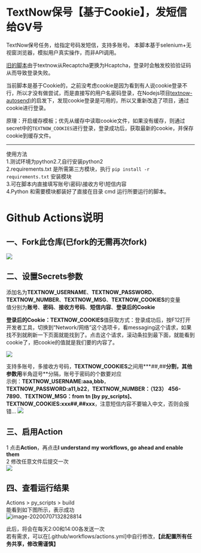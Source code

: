 # TextNow保号【基于Cookie】，发短信给GV号
TextNow保号任务，给指定号码发短信，支持多账号。
本脚本基于selenium+无视窗浏览器，模拟用户真实操作，而非API调用。

[旧的脚本](https://github.com/Arronlong/py_scripts/blob/master/scripts/textnow/README-old.md)由于textnow从Recaptcha更换为Hcaptcha，登录时会触发校验验证码从而导致登录失败。

当前脚本是基于Cookie的，之前没考虑cookie是因为看到有人说cookie登录不行，所以才没有做尝试，而是直接写的用户名密码登录，在Nodejs项目[textnow-autosend)](https://github.com/kaixuan1115/textnow-autosend)的启发下，发现cookie登录是可用的，所以又重新改造了项目，通过cookie进行登录。

原理：开启缓存模板；优先从缓存中读取cookie文件，如果没有缓存，则通过secret中的`TEXTNOW_COOKIES`进行登录，登录成功后，获取最新的cookie，并保存cookie到缓存文件。

---

使用方法  
1.测试环境为python2.7,自行安装python2  
2.requirements.txt 是所需第三方模块，执行 `pip install -r requirements.txt` 安装模块  
3.可在脚本内直接填写账号\密码\接收方号\短信内容  
4.Python 和需要模块都装好了直接在目录 cmd 运行所要运行的脚本。  

# Github Actions说明
## 一、Fork此仓库(已fork的无需再次fork)
![](http://tu.yaohuo.me/imgs/2020/06/f059fe73afb4ef5f.png)
## 二、设置Secrets参数
添加名为**TEXTNOW_USERNAME**、**TEXTNOW_PASSWORD**、**TEXTNOW_NUMBER**、**TEXTNOW_MSG**、**TEXTNOW_COOKIES**的变量  
值分别为**账号**、**密码**、**接收方号码**、**短信内容**、**登录后的Cookie**  

**登录后的Cookie：TEXTNOW_COOKIES**值获取方式：登录成功后，按F12打开开发者工具，切换到“Network/网络”这个选项卡，看messaging这个请求，如果找不到就刷新一下页面就能找到了。点击这个请求，滚动条拉到最下面，就能看到cookie了，把cookie的值就是我们要的内容了。

![](https://cdn.jsdelivr.net/gh/Arronlong/cdn@master/blogImg/20210226124528.png)

支持多账号，多接收方号码，**TEXTNOW_COOKIES**之间用***##,##**分割，其他参数用**半角逗号**分隔，账号于密码的个数要对应  
示例：**TEXTNOW_USERNAME:aaa,bbb**，**TEXTNOW_PASSWORD:a11,b22**，**TEXTNOW_NUMBER：（123） 456-7890**、**TEXTNOW_MSG：from tn [by py_scripts]、TEXTNOW_COOKIES:xxx##,##xxx**，注意短信内容不要输入中文，否则会报错...
![](http://tu.yaohuo.me/imgs/2020/06/748bf9c0ca6143cd.png)



## 三、启用Action

1 点击**Action**，再点击**I understand my workflows, go ahead and enable them**  
2 修改任意文件后提交一次  
![](http://tu.yaohuo.me/imgs/2020/06/34ca160c972b9927.png)

## 四、查看运行结果
Actions > py_scripts > build  
能看到如下图所示，表示成功  
![image-20200707132828814](https://cdn.jsdelivr.net/gh/Arronlong/cdn/blogImg/20200707132828.png)

此后，将会在每天2:00和14:00各发送一次  
若有需求，可以在[.github/workflows/actions.yml]中自行修改，**【此配置所有任务共享，修改需谨慎】**

